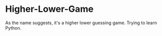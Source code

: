 # Higher-Lower-Game
As the name suggests, it's a higher lower guessing game. Trying to learn Python.
